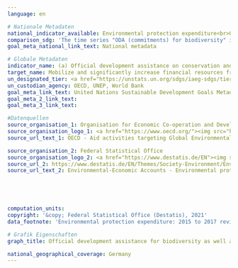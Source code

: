 ```yaml
---
language: en    

# Nationale Metadaten    
national_indicator_available: Environmental protection expenditure<br>ODA (commitments) for biodiversity    
comparison_sdg: 'The time series "ODA (commitments) for biodiversity" is compliant with the global metadata. The time series "Environmental protection expenditure" provides additional information.'    
goal_meta_national_link_text: National metadata    

# Globale Metadaten    
indicator_name: (a) Official development assistance on conservation and sustainable use of biodiversity; and (b) revenue generated and finance mobilized from biodiversity-relevant economic instruments    
target_name: Mobilize and significantly increase financial resources from all sources to conserve and sustainably use biodiversity and ecosystems    
un_designated_tier: <a href="https://unstats.un.org/sdgs/iaeg-sdgs/tier-classification/" title="Click here for more information on the UN tier classification.">Tier I</a>    
un_custodian_agency: OECD, UNEP, World Bank    
goal_meta_link_text: United Nations Sustainable Development Goals Metadata    
goal_meta_2_link_text:     
goal_meta_3_link_text:     

#Datenquellen
source_organisation_1: Organisation for Economic Co-operation and Development
source_organisation_logo_1: <a href="https://www.oecd.org/"><img src="https://g205sdgs.github.io/sdg-indicators/public/OrgImgEn/oecd.png" alt="Logo oecd" style="height:60px; width:148px" /></a>
source_url_text_1: OECD - Aid activities targeting Global Environmental Objectives

source_organisation_2: Federal Statistical Office
source_organisation_logo_2: <a href="https://www.destatis.de/EN"><img src="https://g205sdgs.github.io/sdg-indicators/public/OrgImgEn/destatis.png" alt="Logo destatis" style="height:60px; width:148px" /></a>
source_url_2: https://www.destatis.de/EN/Themes/Society-Environment/Environment/Environmental-Protection-Measures/Tables/environmental-protection-expenditure.html
source_url_text_2: Environmental-Economic Accounts - Environmental protection expenditure




    
computation_units:     
copyright: '&copy; Federal Statistical Office (Destatis), 2021'    
data_footnote: 'Environmental protection expenditure: 2015 to 2017 revised data, 2018 preliminary and partly estimated data.'    

# Grafik Eigenschaften    
graph_title: Official development assistance for biodiversity as well as environmental protection expenditure    

national_geographical_coverage: Germany    
---
```


<span></span>